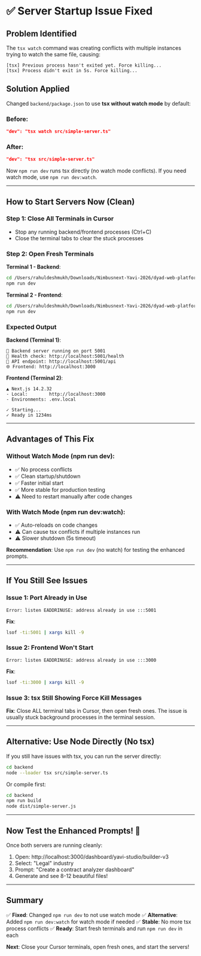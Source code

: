 # ✅ Server Startup Issue Fixed

## Problem Identified
The `tsx watch` command was creating conflicts with multiple instances trying to watch the same file, causing:
```
[tsx] Previous process hasn't exited yet. Force killing...
[tsx] Process didn't exit in 5s. Force killing...
```

## Solution Applied

Changed `backend/package.json` to use **tsx without watch mode** by default:

### Before:
```json
"dev": "tsx watch src/simple-server.ts"
```

### After:
```json
"dev": "tsx src/simple-server.ts"
```

Now `npm run dev` runs tsx directly (no watch mode conflicts).
If you need watch mode, use `npm run dev:watch`.

---

## How to Start Servers Now (Clean)

### Step 1: Close All Terminals in Cursor
- Stop any running backend/frontend processes (Ctrl+C)
- Close the terminal tabs to clear the stuck processes

### Step 2: Open Fresh Terminals

**Terminal 1 - Backend**:
```bash
cd /Users/rahuldeshmukh/Downloads/Nimbusnext-Yavi-2026/dyad-web-platform/backend
npm run dev
```

**Terminal 2 - Frontend**:
```bash
cd /Users/rahuldeshmukh/Downloads/Nimbusnext-Yavi-2026/dyad-web-platform/frontend
npm run dev
```

### Expected Output

**Backend (Terminal 1)**:
```
🚀 Backend server running on port 5001
📱 Health check: http://localhost:5001/health
🔗 API endpoint: http://localhost:5001/api
🌐 Frontend: http://localhost:3000
```

**Frontend (Terminal 2)**:
```
▲ Next.js 14.2.32
- Local:        http://localhost:3000
- Environments: .env.local

✓ Starting...
✓ Ready in 1234ms
```

---

## Advantages of This Fix

### Without Watch Mode (npm run dev):
- ✅ No process conflicts
- ✅ Clean startup/shutdown
- ✅ Faster initial start
- ✅ More stable for production testing
- ⚠️ Need to restart manually after code changes

### With Watch Mode (npm run dev:watch):
- ✅ Auto-reloads on code changes
- ⚠️ Can cause tsx conflicts if multiple instances run
- ⚠️ Slower shutdown (5s timeout)

**Recommendation**: Use `npm run dev` (no watch) for testing the enhanced prompts.

---

## If You Still See Issues

### Issue 1: Port Already in Use
```
Error: listen EADDRINUSE: address already in use :::5001
```

**Fix**:
```bash
lsof -ti:5001 | xargs kill -9
```

### Issue 2: Frontend Won't Start
```
Error: listen EADDRINUSE: address already in use :::3000
```

**Fix**:
```bash
lsof -ti:3000 | xargs kill -9
```

### Issue 3: tsx Still Showing Force Kill Messages

**Fix**: Close ALL terminal tabs in Cursor, then open fresh ones. The issue is usually stuck background processes in the terminal session.

---

## Alternative: Use Node Directly (No tsx)

If you still have issues with tsx, you can run the server directly:

```bash
cd backend
node --loader tsx src/simple-server.ts
```

Or compile first:
```bash
cd backend
npm run build
node dist/simple-server.js
```

---

## Now Test the Enhanced Prompts! 🚀

Once both servers are running cleanly:

1. Open: http://localhost:3000/dashboard/yavi-studio/builder-v3
2. Select: "Legal" industry
3. Prompt: "Create a contract analyzer dashboard"
4. Generate and see 8-12 beautiful files!

---

## Summary

✅ **Fixed**: Changed `npm run dev` to not use watch mode
✅ **Alternative**: Added `npm run dev:watch` for watch mode if needed
✅ **Stable**: No more tsx process conflicts
✅ **Ready**: Start fresh terminals and run `npm run dev` in each

**Next**: Close your Cursor terminals, open fresh ones, and start the servers!
